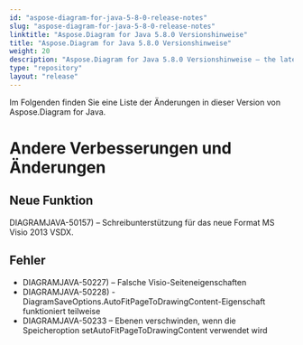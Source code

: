 ```yaml
---
id: "aspose-diagram-for-java-5-8-0-release-notes"
slug: "aspose-diagram-for-java-5-8-0-release-notes"
linktitle: "Aspose.Diagram for Java 5.8.0 Versionshinweise"
title: "Aspose.Diagram for Java 5.8.0 Versionshinweise"
weight: 20
description: "Aspose.Diagram for Java 5.8.0 Versionshinweise – the latest updates and fixes."
type: "repository"
layout: "release"
---
```

Im Folgenden finden Sie eine Liste der Änderungen in dieser Version von Aspose.Diagram for Java.
# **Andere Verbesserungen und Änderungen**
## **Neue Funktion**
DIAGRAMJAVA-50157) – Schreibunterstützung für das neue Format MS Visio 2013 VSDX.
## **Fehler**
- DIAGRAMJAVA-50227) – Falsche Visio-Seiteneigenschaften
- DIAGRAMJAVA-50228) -DiagramSaveOptions.AutoFitPageToDrawingContent-Eigenschaft funktioniert teilweise
- DIAGRAMJAVA-50233 – Ebenen verschwinden, wenn die Speicheroption setAutoFitPageToDrawingContent verwendet wird
